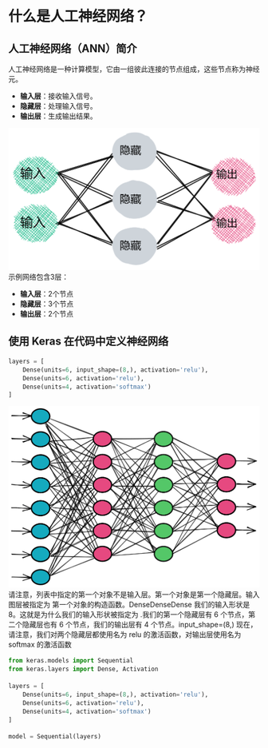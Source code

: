 # 什么是人工神经网络？

## 人工神经网络（ANN）简介

人工神经网络是一种计算模型，它由一组彼此连接的节点组成，这些节点称为神经元。

- **输入层**：接收输入信号。
- **隐藏层**：处理输入信号。
- **输出层**：生成输出结果。

![人工神经网络结构](images/PixPin_2025-03-28_22-33-19.png)
示例网络包含3层：

- **输入层**：2个节点
- **隐藏层**：3个节点
- **输出层**：2个节点

## 使用 Keras 在代码中定义神经网络
```python
layers = [
    Dense(units=6, input_shape=(8,), activation='relu'),
    Dense(units=6, activation='relu'),
    Dense(units=4, activation='softmax')
]
```
![人工神经网络结构](images/PixPin_2025-03-28_22-27-32.png)
请注意，列表中指定的第一个对象不是输入层。第一个对象是第一个隐藏层。输入图层被指定为 第一个对象的构造函数。DenseDenseDense
我们的输入形状是 8。这就是为什么我们的输入形状被指定为 .我们的第一个隐藏层有 6 个节点，第二个隐藏层也有 6 个节点，我们的输出层有 4 个节点。input_shape=(8,)
现在，请注意，我们对两个隐藏层都使用名为 relu 的激活函数，对输出层使用名为 softmax 的激活函数
```python
from keras.models import Sequential
from keras.layers import Dense, Activation

layers = [
    Dense(units=6, input_shape=(8,), activation='relu'),
    Dense(units=6, activation='relu'),
    Dense(units=4, activation='softmax')
]

model = Sequential(layers)
```

